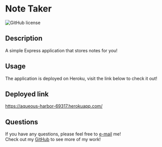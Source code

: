 # Note Taker
![GitHub license](https://img.shields.io/badge/license-MIT-blue.svg)
## Description
A simple Express application that stores notes for you! 
## Usage
The application is deployed on Heroku, visit the link below to check it out!
## Deployed link
https://aqueous-harbor-69317.herokuapp.com/
## Questions
If you have any questions, please feel free to [e-mail](mailto:thorngren87@gmail.com) me!        
Check out my [GitHub](https://github.com/Josh8903/) to see more of my work!